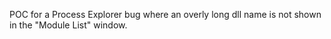 POC for a Process Explorer bug where an overly long dll name is not shown in the "Module List" window.
